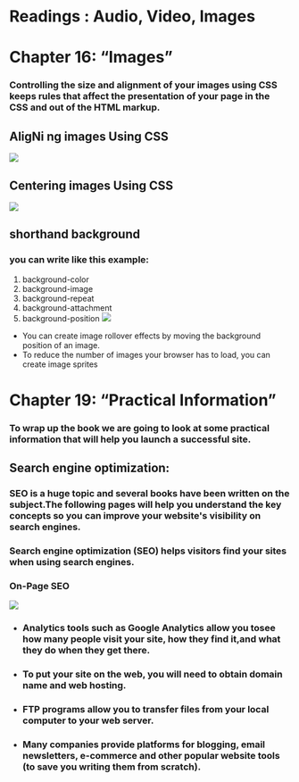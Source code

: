 # Readings : Audio, Video, Images
# Chapter 16: “Images”
### Controlling the size and alignment of your images using CSS keeps rules that affect the presentation of your page in the CSS and out of the HTML markup.
## AligNi ng images Using CSS
![](class11-1.png)
## Centering images Using CSS
![](class11-2.png)
## shorthand background
### you can write like this example:
1. background-color
2. background-image
3. background-repeat
4. background-attachment
5. background-position
![](class11-3.png)
- You can create image rollover effects by moving the
background position of an image.
- To reduce the number of images your browser has to
load, you can create image sprites
# Chapter 19: “Practical Information” 
### To wrap up the book we are going to look at some practical information that will help you launch a successful site.
## Search engine optimization:
### SEO is a huge topic and several books have been written on the subject.The following pages will help you understand the key concepts so you can improve your website's visibility on search engines.
###  Search engine optimization (SEO) helps visitors find your sites when using search engines.
###  On-Page SEO
![](class11-4.png)

- ### Analytics tools such as Google Analytics allow you tosee how many people visit your site, how they find it,and what they do when they get there.
- ### To put your site on the web, you will need to obtain domain name and web hosting.
- ### FTP programs allow you to transfer files from your local computer to your web server.
- ### Many companies provide platforms for blogging, email newsletters, e-commerce and other popular website tools (to save you writing them from scratch).